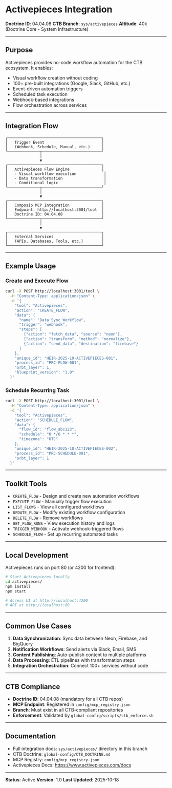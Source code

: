 <!--
─────────────────────────────────────────────
📁 CTB Classification Metadata
─────────────────────────────────────────────
CTB Branch: sys/activepieces
Barton ID: 04.04.08
Unique ID: CTB-B22FF26D
Blueprint Hash:
Last Updated: 2025-10-23
Enforcement: None
─────────────────────────────────────────────
-->

# Activepieces Integration

**Doctrine ID**: 04.04.08
**CTB Branch**: `sys/activepieces`
**Altitude**: 40k (Doctrine Core - System Infrastructure)

---

## Purpose

Activepieces provides no-code workflow automation for the CTB ecosystem. It enables:

- Visual workflow creation without coding
- 100+ pre-built integrations (Google, Slack, GitHub, etc.)
- Event-driven automation triggers
- Scheduled task execution
- Webhook-based integrations
- Flow orchestration across services

---

## Integration Flow

```
┌─────────────────────────────────────────┐
│   Trigger Event                         │
│   (Webhook, Schedule, Manual, etc.)     │
└──────────────┬──────────────────────────┘
               │
               ▼
┌─────────────────────────────────────────┐
│   Activepieces Flow Engine              │
│   - Visual workflow execution            │
│   - Data transformation                  │
│   - Conditional logic                    │
└──────────────┬──────────────────────────┘
               │
               ▼
┌─────────────────────────────────────────┐
│   Composio MCP Integration              │
│   Endpoint: http://localhost:3001/tool  │
│   Doctrine ID: 04.04.08                 │
└──────────────┬──────────────────────────┘
               │
               ▼
┌─────────────────────────────────────────┐
│   External Services                     │
│   (APIs, Databases, Tools, etc.)        │
└─────────────────────────────────────────┘
```

---

## Example Usage

### Create and Execute Flow

```bash
curl -X POST http://localhost:3001/tool \
  -H "Content-Type: application/json" \
  -d '{
    "tool": "Activepieces",
    "action": "CREATE_FLOW",
    "data": {
      "name": "Data Sync Workflow",
      "trigger": "webhook",
      "steps": [
        {"action": "fetch_data", "source": "neon"},
        {"action": "transform", "method": "normalize"},
        {"action": "send_data", "destination": "firebase"}
      ]
    },
    "unique_id": "HEIR-2025-10-ACTIVEPIECES-001",
    "process_id": "PRC-FLOW-001",
    "orbt_layer": 1,
    "blueprint_version": "1.0"
  }'
```

### Schedule Recurring Task

```bash
curl -X POST http://localhost:3001/tool \
  -H "Content-Type: application/json" \
  -d '{
    "tool": "Activepieces",
    "action": "SCHEDULE_FLOW",
    "data": {
      "flow_id": "flow_abc123",
      "schedule": "0 */6 * * *",
      "timezone": "UTC"
    },
    "unique_id": "HEIR-2025-10-ACTIVEPIECES-002",
    "process_id": "PRC-SCHEDULE-001",
    "orbt_layer": 1
  }'
```

---

## Toolkit Tools

- `CREATE_FLOW` - Design and create new automation workflows
- `EXECUTE_FLOW` - Manually trigger flow execution
- `LIST_FLOWS` - View all configured workflows
- `UPDATE_FLOW` - Modify existing workflow configuration
- `DELETE_FLOW` - Remove workflows
- `GET_FLOW_RUNS` - View execution history and logs
- `TRIGGER_WEBHOOK` - Activate webhook-triggered flows
- `SCHEDULE_FLOW` - Set up recurring automated tasks

---

## Local Development

Activepieces runs on port 80 (or 4200 for frontend):

```bash
# Start Activepieces locally
cd activepieces/
npm install
npm start

# Access UI at http://localhost:4200
# API at http://localhost:80
```

---

## Common Use Cases

1. **Data Synchronization**: Sync data between Neon, Firebase, and BigQuery
2. **Notification Workflows**: Send alerts via Slack, Email, SMS
3. **Content Publishing**: Auto-publish content to multiple platforms
4. **Data Processing**: ETL pipelines with transformation steps
5. **Integration Orchestration**: Connect 100+ services without code

---

## CTB Compliance

- **Doctrine ID**: 04.04.08 (mandatory for all CTB repos)
- **MCP Endpoint**: Registered in `config/mcp_registry.json`
- **Branch**: Must exist in all CTB-compliant repositories
- **Enforcement**: Validated by `global-config/scripts/ctb_enforce.sh`

---

## Documentation

- Full integration docs: `sys/activepieces/` directory in this branch
- CTB Doctrine: `global-config/CTB_DOCTRINE.md`
- MCP Registry: `config/mcp_registry.json`
- Activepieces Docs: https://www.activepieces.com/docs

---

**Status**: Active
**Version**: 1.0
**Last Updated**: 2025-10-18
